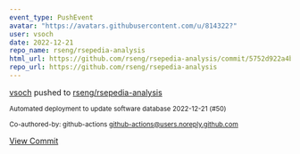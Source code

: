 ```yaml
---
event_type: PushEvent
avatar: "https://avatars.githubusercontent.com/u/814322?"
user: vsoch
date: 2022-12-21
repo_name: rseng/rsepedia-analysis
html_url: https://github.com/rseng/rsepedia-analysis/commit/5752d922a4bdc45925daf6e9e28372bd6de96159
repo_url: https://github.com/rseng/rsepedia-analysis
---
```


<a href='https://github.com/vsoch' target='_blank'>vsoch</a> pushed to <a href='https://github.com/rseng/rsepedia-analysis' target='_blank'>rseng/rsepedia-analysis</a>

<small>Automated deployment to update software database 2022-12-21 (#50)

Co-authored-by: github-actions <github-actions@users.noreply.github.com></small>

<a href='https://github.com/rseng/rsepedia-analysis/commit/5752d922a4bdc45925daf6e9e28372bd6de96159' target='_blank'>View Commit</a>